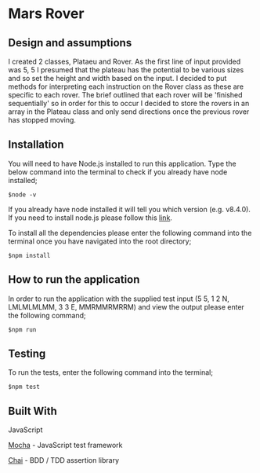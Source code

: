 # Mars Rover

## Design and assumptions
I created 2 classes, Plataeu and Rover.  As the first line of input provided was 5, 5 I presumed that the plateau has the potential to be various sizes and so set the height and width based on the input.  I decided to put methods for interpreting each instruction on the Rover class as these are specific to each rover.
The brief outlined that each rover will be 'finished sequentially' so in order for this to occur I decided to store the rovers in an array in the Plateau class and only send directions once the previous rover has stopped moving. 

## Installation 
You will need to have Node.js installed to run this application.  Type the below command into the terminal to check if you already have node installed;
```
$node -v
```
If you already have node installed it will tell you which version (e.g. v8.4.0).  If you need to install node.js please follow this [link](https://nodejs.org/en/).

To install all the dependencies please enter the following command into the terminal once you have navigated into the root directory; 
```
$npm install
```

## How to run the application
In order to run the application with the supplied test input (5 5, 1 2 N, LMLMLMLMM, 3 3 E, MMRMMRMRRM) and view the output please enter the following command;
```
$npm run
```

## Testing
To run the tests, enter the following command into the terminal;
```
$npm test
```
## Built With
JavaScript

[Mocha](https://mochajs.org/) - JavaScript test framework

[Chai](https://www.chaijs.com//) - BDD / TDD assertion library
